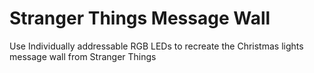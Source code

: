 # Stranger Things Message Wall
 Use Individually addressable RGB LEDs to recreate the Christmas lights message wall from Stranger Things

